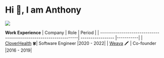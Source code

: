 # Hi :wave:, I am Anthony

![](https://komarev.com/ghpvc/?username=kingychiu)


**Work Experience**
| Company                                                            | Role              | Period    |
| -------------------------------------------------------------------| ----------------- |-----------|
| [CloverHealth](https://www.cloverhealth.com/en/) :four_leaf_clover:| Software Engineer |2020 - 2022|
| [Weava](https://www.weavatools.com/) :crayon:                      | Co-founder        |2016 - 2019|
